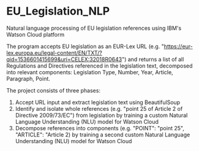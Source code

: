 # EU_Legislation_NLP
Natural language processing of EU legislation references using IBM's Watson Cloud platform  

The program accepts EU legislation as an EUR-Lex URL (e.g. "<https://eur-lex.europa.eu/legal-content/EN/TXT/?qid=1536601415699&uri=CELEX:32018R0643>")
and returns a list of all Regulations and Directives referenced in the legislation text, decomposed into relevant components:
Legislation Type, Number, Year, Article, Paragraph, Point.  


The project consists of three phases:
1. Accept URL input and extract legislation text using BeautifulSoup  
2. Identify and isolate whole references (e.g. "point 25 of Article 2 of Directive 2009/73/EC") from legislation by training
a custom Natural Language Understanding (NLU) model for Watson Cloud  
3. Decompose references into components (e.g. "POINT": "point 25", "ARTICLE": "Article 2) by training
a second custom Natural Language Understanding (NLU) model for Watson Cloud  
